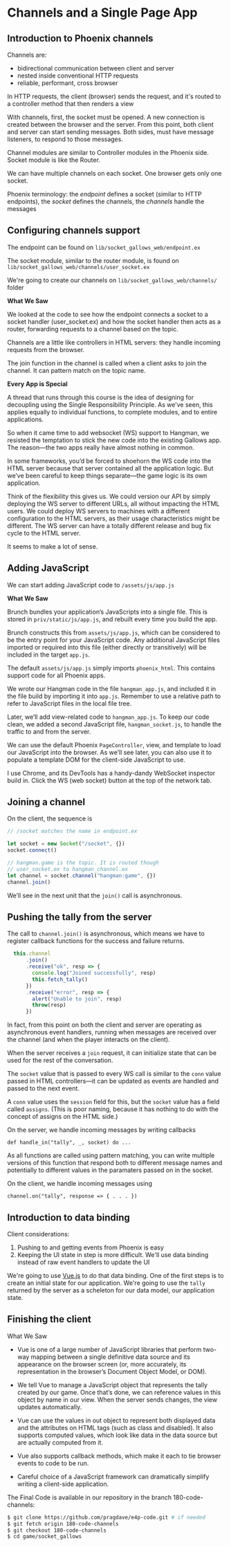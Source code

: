 # Channels and a Single Page App

## Introduction to Phoenix channels

Channels are:

- bidirectional communication between client and server
- nested inside conventional HTTP requests
- reliable, performant, cross browser

In HTTP requests, the client (browser) sends the request, and it's routed to a controller method that then renders a view

With channels, first, the socket must be opened. A new connection is created between the browser and the server. From this point, both client and server can start sending messages. Both sides, must have message listeners, to respond to those messages. 

Channel modules are similar to Controller modules in the Phoenix side. Socket module is like the Router.

We can have multiple channels on each socket. One browser gets only one socket.

Phoenix terminology: the *endpoint* defines a socket (similar to HTTP endpoints), the *socket* defines the channels, the *channels* handle the messages

## Configuring channels support

The endpoint can be found on `lib/socket_gallows_web/endpoint.ex`

The socket module, similar to the router module, is found on `lib/socket_gallows_web/channels/user_socket.ex`

We're going to create our channels on `lib/socket_gallows_web/channels/` folder

**What We Saw**

We looked at the code to see how the endpoint connects a socket to a socket handler (user_socket.ex) and how the socket handler then acts as a router, forwarding requests to a channel based on the topic.

Channels are a little like controllers in HTML servers: they handle incoming requests from the browser.

The join function in the channel is called when a client asks to join the channel. It can pattern match on the topic name.

**Every App is Special**

A thread that runs through this course is the idea of designing for decoupling using the Single Responsibility Principle. As we’ve seen, this applies equally to individual functions, to complete modules, and to entire applications.

So when it came time to add websocket (WS) support to Hangman, we resisted the temptation to stick the new code into the existing Gallows app. The reason—the two apps really have almost nothing in common.

In some frameworks, you’d be forced to shoehorn the WS code into the HTML server because that server contained all the application logic. But we’ve been careful to keep things separate—the game logic is its own application.

Think of the flexibility this gives us. We could version our API by simply deploying the WS server to different URLs, all without impacting the HTML users. We could deploy WS servers to machines with a different configuration to the HTML servers, as their usage characteristics might be different. The WS server can have a totally different release and bug fix cycle to the HTML server.

It seems to make a lot of sense.

## Adding JavaScript

We can start adding JavaScript code to `/assets/js/app.js`

**What We Saw**

Brunch bundles your application’s JavaScripts into a single file. This is stored in `priv/static/js/app.js`, and rebuilt every time you build the app.

Brunch constructs this from `assets/js/app.js`, which can be considered to be the entry point for your JavaScript code. Any additional JavaScript files imported or required into this file (either directly or transitively) will be included in the target `app.js`.

The default `assets/js/app.js` simply imports `phoenix_html`. This contains support code for all Phoenix apps.

We wrote our Hangman code in the file `hangman_app.js`, and included it in the file build by importing it into `app.js`. Remember to use a relative path to refer to JavaScript files in the local file tree.

Later, we’ll add view-related code to `hangman_app.js`. To keep our code clean, we added a second JavaScript file, `hangman_socket.js`, to handle the traffic to and from the server.

We can use the default Phoenix `PageController`, view, and template to load our JavaScript into the browser. As we’ll see later, you can also use it to populate a template DOM for the client-side JavaScript to use.

I use Chrome, and its DevTools has a handy-dandy WebSocket inspector build in. Click the WS (web socket) button at the top of the network tab.

## Joining a channel

On the client, the sequence is

```javascript
// /socket matches the name in endpoint.ex

let socket = new Socket("/socket", {})
socket.connect()

// hangman.game is the topic. It is routed though
// user_socket.ex to hangman_channel.ex
let channel = socket.channel("hangman:game", {})
channel.join()
```

We’ll see in the next unit that the `join()` call is asynchronous.

## Pushing the tally from the server

The call to `channel.join()` is asynchronous, which means we have to register callback functions for the success and failure returns.

```javascript
  this.channel
      .join()
      .receive("ok", resp => {
        console.log("Joined successfully", resp)
        this.fetch_tally()
      })
      .receive("error", resp => {
        alert("Unable to join", resp)
        throw(resp)
      })
```

In fact, from this point on both the client and server are operating as asynchronous event handlers, running when messages are received over the channel (and when the player interacts on the client).

When the server receives a `join` request, it can initialize state that can be used for the rest of the conversation.

The `socket` value that is passed to every WS call is similar to the `conn` value passed in HTML controllers—it can be updated as events are handled and passed to the next event.

A `conn` value uses the `session` field for this, but the `socket` value has a field called `assigns`. (This is poor naming, because it has nothing to do with the concept of assigns on the HTML side.)

On the server, we handle incoming messages by writing callbacks

```
def handle_in("tally", _, socket) do ...
```

As all functions are called using pattern matching, you can write multiple versions of this function that respond both to different message names and potentially to different values in the paramaters passed on in the socket.

On the client, we handle incoming messages using

```
channel.on("tally", response => { . . . })
```

## Introduction to data binding

Client considerations:

1. Pushing to and getting events from Phoenix is easy
2. Keeping the UI state in step is more difficult. We'll use data binding instead of raw event handlers to update the UI

We're going to use [Vue.js](https://vuejs.org/) to do that data binding. One of the first steps is to create an initial state for our application. We're going to use the `tally` returned by the server as a scheleton for our data model, our application state.

## Finishing the client

What We Saw

- Vue is one of a large number of JavaScript libraries that perform two-way mapping between a single definitive data source and its appearance on the browser screen (or, more accurately, its representation in the browser’s Document Object Model, or DOM).

- We tell Vue to manage a JavaScript object that represents the tally created by our game. Once that’s done, we can reference values in this object by name in our view. When the server sends changes, the view updates automatically.

- Vue can use the values in out object to represent both displayed data and the attributes on HTML tags (such as class and disabled). It also supports computed values, which look like data in the data source but are actually computed from it.

- Vue also supports callback methods, which make it each to tie browser events to code to be run.

- Careful choice of a JavaScript framework can dramatically simplify writing a client-side application.

The Final Code is available in our repository in the branch 180-code-channels:

```bash
$ git clone https://github.com/pragdave/e4p-code.git # if needed
$ git fetch origin 180-code-channels
$ git checkout 180-code-channels
$ cd game/socket_gallows
```

